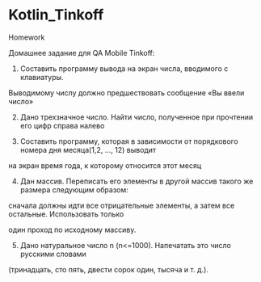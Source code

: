 # Kotlin_Tinkoff
Homework

Домашнее задание для QA Mobile Tinkoff:

1. Составить программу вывода на экран числа, вводимого с клавиатуры.

Выводимому числу должно предшествовать сообщение «Вы ввели число»

2. Дано трехзначное число. Найти число, полученное при прочтении его цифр справа налево

3. Составить программу, которая в зависимости от порядкового номера дня месяца(1,2, …, 12) выводит

на экран время года, к которому относится этот месяц

4. Дан массив. Переписать его элементы в другой массив такого же размера следующим образом:

сначала должны идти все отрицательные элементы, а затем все остальные. Использовать только

один проход по исходному массиву.

5. Дано натуральное число n (n<=1000). Напечатать это число русскими словами

(тринадцать, сто пять, двести сорок один, тысяча и т. д.).
